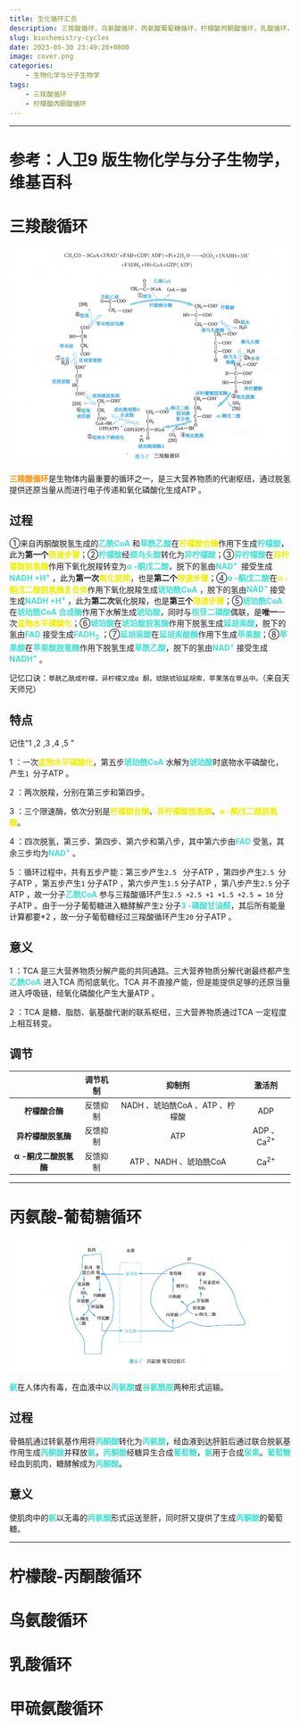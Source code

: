 ```yaml
---
title: 生化循环汇总
description: 三羧酸循环，鸟氨酸循环，丙氨酸葡萄糖循环，柠檬酸丙酮酸循环，乳酸循环，甲硫氨酸循环
slug: biochemistry-cycles
date: 2023-05-30 23:49:28+0800
image: cover.png
categories:
    - 生物化学与分子生物学
tags:
    - 三羧酸循环
    - 柠檬酸丙酮酸循环
---
```


***

# 参考：人卫9 版生物化学与分子生物学，维基百科

# 三羧酸循环

![图源9版生化教材P100](TCA-cycle.png)



<font color=#ff8c00>**三羧酸循环**</font>是生物体内最重要的循环之一，是三大营养物质的代谢枢纽，通过脱氢提供还原当量从而进行电子传递和氧化磷酸化生成ATP 。

## 过程

①来自丙酮酸脱氢生成的<font color=#40e0d0>**乙酰CoA**</font> 和<font color=#40e0d0>**草酰乙酸**</font>在<font color=#eeee00>**柠檬酸合酶**</font>作用下生成<font color=#40e0d0>**柠檬酸**</font>，此为**第一个**<font color=#eeee00>**限速步骤**</font>；②<font color=#40e0d0>**柠檬酸**</font>经<font color=#40e0d0>**顺乌头酸**</font>转化为<font color=#40e0d0>**异柠檬酸**</font>；③<font color=#40e0d0>**异柠檬酸**</font>在<font color=#eeee00>**异柠檬酸脱氢酶**</font>作用下氧化脱羧转变为<font color=#40e0d0>**α -酮戊二酸**</font>，脱下的氢由<font color=#40e0d0>**NAD<sup>+ </sup>**</font> 接受生成<font color=#40e0d0>**NADH +H<sup>+</sup>**</font> ，此为**第一次**<font color=#eeee00>**氧化脱羧**</font>，也是**第二个**<font color=#eeee00>**限速步骤**</font>；④<font color=#40e0d0>**α -酮戊二酸**</font>在<font color=#eeee00>**α -酮戊二酸脱氢酶复合体**</font>作用下氧化脱羧生成<font color=#40e0d0>**琥珀酰CoA**</font> ，脱下的氢由<font color=#40e0d0>**NAD<sup>+ </sup>**</font> 接受生成<font color=#40e0d0>**NADH +H<sup>+</sup>**</font> ，此为**第二次**氧化脱羧，也是**第三个**<font color=#eeee00>**限速步骤**</font>；⑤<font color=#40e0d0>**琥珀酰CoA**</font> 在<font color=#40e0d0>**琥珀酰CoA 合成酶**</font>作用下水解生成<font color=#40e0d0>**琥珀酸**</font>，同时与<font color=#40e0d0>**核苷二磷酸**</font>偶联，是**唯一**一次<font color=#eeee00>**底物水平磷酸化**</font>；⑥<font color=#40e0d0>**琥珀酸**</font>在<font color=#40e0d0>**琥珀酸脱氢酶**</font>作用下脱氢生成<font color=#40e0d0>**延胡索酸**</font>，脱下的氢由<font color=#40e0d0>**FAD**</font> 接受生成<font color=#40e0d0>**FADH<sub>2</sub>**</font> ；⑦<font color=#40e0d0>**延胡索酸**</font>在<font color=#40e0d0>**延胡索酸酶**</font>作用下生成<font color=#40e0d0>**苹果酸**</font>；⑧<font color=#40e0d0>**苹果酸**</font>在<font color=#40e0d0>**苹果酸脱氢酶**</font>作用下脱氢生成<font color=#40e0d0>**草酰乙酸**</font>，脱下的氢由<font color=#40e0d0>**NAD<sup>+</sup>**</font> 接受生成<font color=#40e0d0>**NADH<sup>+</sup>**</font> 。

记忆口诀：`草酰乙酰成柠檬，异柠檬又成α 酮，琥酰琥珀延胡索，苹果落在草丛中。`（来自天天师兄）

## 特点

记住“1 ,2 ,3 ,4 ,5 ”

1 ：一次<font color=#eeee00>**底物水平磷酸化**</font>，第五步<font color=#40e0d0>**琥珀酰CoA**</font> 水解为<font color=#40e0d0>**琥珀酸**</font>时底物水平磷酸化，产生`1 `分子ATP 。

2 ：两次脱羧，分别在第三步和第四步。

3 ：三个限速酶，依次分别是<font color=#eeee00>**柠檬酸合酶**</font>、<font color=#eeee00>**异柠檬酸脱氢酶**</font>、<font color=#eeee00>**α -酮戊二酸脱氢酶**</font>。

4 ：四次脱氢，第三步、第四步、第六步和第八步，其中第六步由<font color=#40e0d0>**FAD**</font> 受氢，其余三步均为<font color=#40e0d0>**NAD<sup>+</sup>**</font> 。

5 ：循环过程中，共有五步产能：第三步产生`2.5 ` 分子ATP ，第四步产生`2.5 `分子ATP ，第五步产生`1` 分子ATP ，第六步产生`1.5` 分子ATP ，第八步产生`2.5` 分子ATP ，故一分子<font color=#40e0d0>**乙酰CoA**</font> 参与三羧酸循环产生`2.5 +2.5 +1 +1.5 +2.5 = 10` 分子ATP 。由于一分子葡萄糖进入糖酵解产生`2` 分子<font color=#40e0d0>**3 -磷酸甘油醛**</font>，其后所有能量计算都要*2 ，故一分子葡萄糖经过三羧酸循环产生`20` 分子ATP 。

## 意义

1 ：TCA 是三大营养物质分解产能的共同通路。三大营养物质分解代谢最终都产生<font color=#40e0d0>**乙酰CoA**</font> 进入TCA 而彻底氧化。TCA 并不直接产能，但是能提供足够的还原当量进入呼吸链，经氧化磷酸化产生大量ATP 。

2 ：TCA 是糖、脂肪、氨基酸代谢的联系枢纽，三大营养物质通过TCA 一定程度上相互转变。

## 调节

||调节机制|抑制剂|激活剂|
|:--:|:--:|:--:|:--:|
|**柠檬酸合酶**|反馈抑制|NADH 、琥珀酰CoA 、ATP 、柠檬酸|ADP|
|**异柠檬酸脱氢酶**|反馈抑制|ATP|ADP 、Ca<sup>2+</sup>|
|**α -酮戊二酸脱氢酶**|反馈抑制|ATP 、NADH 、琥珀酰CoA|Ca<sup>2+</sup>|

***

# 丙氨酸-葡萄糖循环

![图源9版生化教材P182](glu-ala-cycle.png)

<font color=#40e0d0>**氨**</font>在人体内有毒，在血液中以<font color=#40e0d0>**丙氨酸**</font>或<font color=#40e0d0>**谷氨酰胺**</font>两种形式运输。

## 过程

骨骼肌通过转氨基作用将<font color=#40e0d0>**丙酮酸**</font>转化为<font color=#40e0d0>**丙氨酸**</font>，经血液到达肝脏后通过联合脱氨基作用生成<font color=#40e0d0>**丙酮酸**</font>并释放<font color=#40e0d0>**氨**</font>，<font color=#40e0d0>**丙酮酸**</font>经糖异生合成<font color=#40e0d0>**葡萄糖**</font>，<font color=#40e0d0>**氨**</font>用于合成<font color=#40e0d0>**尿素**</font>。<font color=#40e0d0>**葡萄糖**</font>经血到肌肉，糖酵解成为<font color=#40e0d0>**丙酮酸**</font>。

## 意义

使肌肉中的<font color=#40e0d0>**氨**</font>以无毒的<font color=#40e0d0>**丙氨酸**</font>形式运送至肝，同时肝又提供了生成<font color=#40e0d0>**丙酮酸**</font>的葡萄糖。

***

# 柠檬酸-丙酮酸循环

# 鸟氨酸循环



# 乳酸循环

# 甲硫氨酸循环

